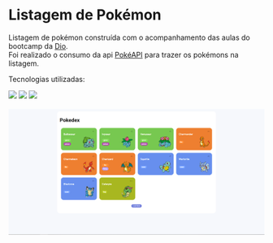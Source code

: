 # Listagem de Pokémon

Listagem de pokémon construída com o acompanhamento das aulas do bootcamp da [Dio](https://www.dio.me/).<br>
Foi realizado o consumo da api [PokéAPI](https://pokeapi.co/) para trazer os pokémons na listagem.

Tecnologias utilizadas:

<div display="inline">
 <img src="https://img.shields.io/badge/HTML-239120?style=for-the-badge&logo=html5&logoColor=white">
 <img src="https://img.shields.io/badge/CSS-239120?&style=for-the-badge&logo=css3&logoColor=white">
 <img src="https://img.shields.io/badge/JavaScript-F7DF1E?style=for-the-badge&logo=javascript&logoColor=black">
</div>

<br>
<img src= "assets/img/listagem.PNG">



